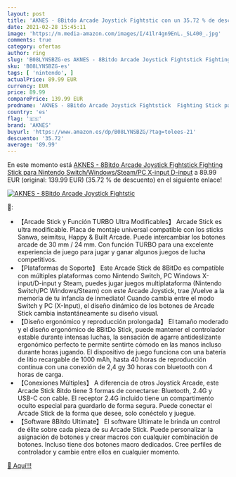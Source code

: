 ```yaml
---
layout: post
title: 'AKNES - 8Bitdo Arcade Joystick Fightstic con un 35.72 % de descuento'
date: 2021-02-28 15:45:11
image: 'https://m.media-amazon.com/images/I/41lr4gn9EnL._SL400_.jpg'
comments: true
category: ofertas
author: ring
slug: 'B08LYNSBZG-es AKNES - 8Bitdo Arcade Joystick Fightstick Fighting Stick...'
sku: 'B08LYNSBZG-es'
tags: [ 'nintendo', ]
actualPrice: 89.99 EUR
currency: EUR
price: 89.99
comparePrice: 139.99 EUR
prodname: 'AKNES - 8Bitdo Arcade Joystick Fightstick  Fighting Stick para Nintendo Switch/Windows/Steam/PC X-input  D-input'
country: 'es'
flag: '🇪🇸'
brand: 'AKNES'
buyurl: 'https://www.amazon.es/dp/B08LYNSBZG/?tag=tolees-21'
descuento: '35.72'
average: '89.99'
---
```


En este momento está [AKNES - 8Bitdo Arcade Joystick Fightstick  Fighting Stick para Nintendo Switch/Windows/Steam/PC X-input  D-input](https://www.amazon.es/dp/B08LYNSBZG/?tag=tolees-21) a 89.99 EUR (original: 139.99 EUR) (35.72 %  de descuento) en el siguiente enlace!

[![AKNES - 8Bitdo Arcade Joystick Fightstic](https://m.media-amazon.com/images/I/41lr4gn9EnL._SL400_.jpg)](https://www.amazon.es/dp/B08LYNSBZG/?tag=tolees-21)

🔎:

- 【Arcade Stick y Función TURBO Ultra Modificables】 Arcade Stick es ultra modificable. Placa de montaje universal compatible con los sticks Sanwa, seimitsu, Happy & Built Arcade. Puede intercambiar los botones arcade de 30 mm / 24 mm. Con función TURBO para una excelente experiencia de juego para jugar y ganar algunos juegos de lucha competitivos.
- 【Plataformas de Soporte】 Este Arcade Stick de 8BitDo es compatible con múltiples plataformas como Nintendo Switch, PC Windows X-input/D-input y Steam, puedes jugar juegos multiplataforma (Nintendo Switch/PC Windows/Steam) con este Arcade Joystick, trae ¡Vuelve a la memoria de tu infancia de inmediato! Cuando cambia entre el modo Switch y PC (X-Input), el diseño dinámico de los botones de Arcade Stick cambia instantáneamente su diseño visual.
- 【Diseño ergonómico y reproducción prolongada】 El tamaño moderado y el diseño ergonómico de 8BitDo Stick, puede mantener el controlador estable durante intensas luchas, la sensación de agarre antideslizante ergonómico perfecto te permite sentirte cómodo en las manos incluso durante horas jugando. El dispositivo de juego funciona con una batería de litio recargable de 1000 mAh, hasta 40 horas de reproducción continua con una conexión de 2,4 gy 30 horas con bluetooth con 4 horas de carga.
- 【Conexiones Múltiples】 A diferencia de otros Joystick Arcade, este Arcade Stick 8itdo tiene 3 formas de conectarse: Bluetooth, 2.4G y USB-C con cable. El receptor 2.4G incluido tiene un compartimento oculto especial para guardarlo de forma segura. Puede conectar el Arcade Stick de la forma que desee, solo conéctelo y juegue.
- 【Software 8Bitdo Ultimate】 El software Ultimate le brinda un control de élite sobre cada pieza de su Arcade Stick. Puede personalizar la asignación de botones y crear macros con cualquier combinación de botones. Incluso tiene dos botones macro dedicados. Cree perfiles de controlador y cambie entre ellos en cualquier momento.

[🛒 Aquí!!!](https://www.amazon.es/dp/B08LYNSBZG/?tag=tolees-21)

